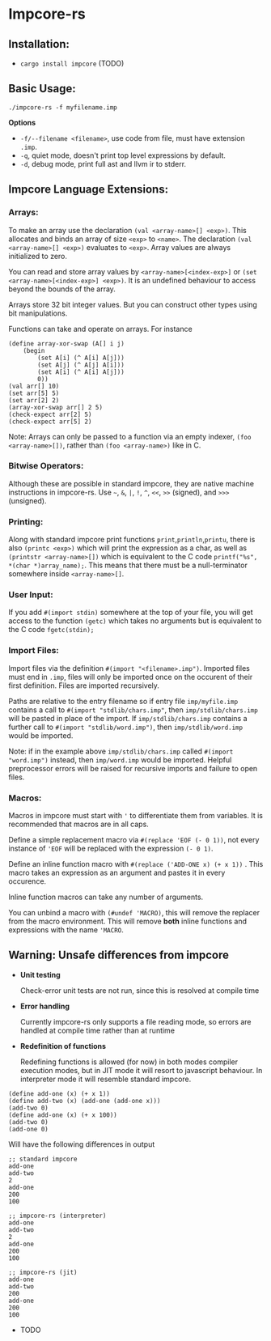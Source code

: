 # Impcore-rs 

## Installation: 
  - `cargo install impcore` (TODO)

## Basic Usage:
`./impcore-rs -f myfilename.imp`

**Options**

  - `-f/--filename <filename>`, use code from file, must have extension `.imp`. 
  - `-q`, quiet mode, doesn't print top level expressions by default. 
  - `-d`, debug mode, print full ast and llvm ir to stderr. 

## Impcore Language Extensions:
### Arrays:
To make an array use the declaration `(val <array-name>[] <exp>)`.
This allocates and binds an array of size `<exp>` to 
`<name>`. The declaration `(val <array-name>[] <exp>)` evaluates to `<exp>`. Array values are always initialized to zero.

    
You can read and store array values by `<array-name>[<index-exp>]` or `(set <array-name>[<index-exp>] <exp>)`.
It is an undefined behaviour to access beyond the bounds of the array.

Arrays store 32 bit integer values. But you can construct other types using bit manipulations.

Functions can take and operate on arrays. For instance

```
(define array-xor-swap (A[] i j)
    (begin 
        (set A[i] (^ A[i] A[j]))
        (set A[j] (^ A[j] A[i]))
        (set A[i] (^ A[i] A[j]))
        0))
(val arr[] 10)
(set arr[5] 5)
(set arr[2] 2)
(array-xor-swap arr[] 2 5)
(check-expect arr[2] 5)
(check-expect arr[5] 2)
```
Note: Arrays can only be passed to a function via an empty indexer, `(foo <array-name>[])`, rather than `(foo <array-name>)` like in C.

### Bitwise Operators:
Although these are possible in standard impcore, they are native machine instructions in impcore-rs. Use `~`, `&`, `|`, `!`, `^`, `<<`, `>>` (signed), and `>>>` (unsigned).

### Printing:
Along with standard impcore print functions `print`,`println`,`printu`, there is also `(printc <exp>)` which will print the expression as a char, as well as `(printstr <array-name>[])` which is equivalent to the C code `printf("%s", *(char *)array_name);`. This means that there must be a null-terminator somewhere inside `<array-name>[]`.

### User Input:
If you add `#(import stdin)` somewhere at the top of your file, you will get access 
to the function `(getc)` which takes no arguments but is equivalent to the C code `fgetc(stdin);`

### Import Files:
Import files via the definition `#(import "<filename>.imp")`. Imported files must end in `.imp`, files will only be imported once on the occurent of their first definition. Files are imported recursively.

Paths are relative to the entry filename so if entry file
`imp/myfile.imp` contains a call to `#(import "stdlib/chars.imp"`, then `imp/stdlib/chars.imp` will be pasted in place of the import. If `imp/stdlib/chars.imp` contains a further call to `#(import "stdlib/word.imp")`, then `imp/stdlib/word.imp` would be imported. 

Note: if in the example above `imp/stdlib/chars.imp` called `#(import "word.imp")` instead, then `imp/word.imp` would be imported. Helpful preprocessor errors will be raised for recursive imports and failure to open files.

### Macros:
Macros in impcore must start with `'` to differentiate them from variables. It is recommended that macros are in all caps.

Define a simple replacement macro via
`#(replace 'EOF (- 0 1))`, not every instance of `'EOF` will be replaced with the expression `(- 0 1)`.

Define an inline function macro with
`#(replace ('ADD-ONE x) (+ x 1))` . This macro takes an expression as an argument and pastes it in every occurence.

Inline function macros can take any number of arguments. 

You can unbind a macro with 
`(#undef 'MACRO)`, this will remove the replacer from the macro environment. This will remove **both** inline functions and expressions with the name `'MACRO`.
 

## Warning: Unsafe differences from impcore
- **Unit testing**

  Check-error unit tests are not run, since this is resolved at compile time

- **Error handling**

  Currently impcore-rs only supports a file reading mode, so errors are 
  handled at compile time rather than at runtime  

- **Redefinition of functions**

  Redefining functions is allowed (for now) in both modes compiler execution modes, 
  but in JIT mode it will resort to javascript behaviour. In interpreter mode it will resemble standard impcore. 
  
```
(define add-one (x) (+ x 1))
(define add-two (x) (add-one (add-one x)))
(add-two 0)
(define add-one (x) (+ x 100))
(add-two 0)
(add-one 0)
```

  Will have the following differences in output
  
```
;; standard impcore 
add-one
add-two
2
add-one
200
100

;; impcore-rs (interpreter)
add-one
add-two
2
add-one
200
100

;; impcore-rs (jit)
add-one
add-two
200
add-one
200
100
```

- TODO

